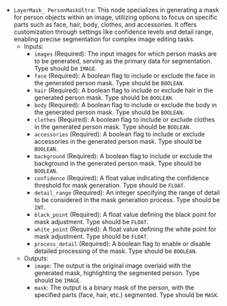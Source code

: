 - `LayerMask_ PersonMaskUltra`: This node specializes in generating a mask for person objects within an image, utilizing options to focus on specific parts such as face, hair, body, clothes, and accessories. It offers customization through settings like confidence levels and detail range, enabling precise segmentation for complex image editing tasks.
    - Inputs:
        - `images` (Required): The input images for which person masks are to be generated, serving as the primary data for segmentation. Type should be `IMAGE`.
        - `face` (Required): A boolean flag to include or exclude the face in the generated person mask. Type should be `BOOLEAN`.
        - `hair` (Required): A boolean flag to include or exclude hair in the generated person mask. Type should be `BOOLEAN`.
        - `body` (Required): A boolean flag to include or exclude the body in the generated person mask. Type should be `BOOLEAN`.
        - `clothes` (Required): A boolean flag to include or exclude clothes in the generated person mask. Type should be `BOOLEAN`.
        - `accessories` (Required): A boolean flag to include or exclude accessories in the generated person mask. Type should be `BOOLEAN`.
        - `background` (Required): A boolean flag to include or exclude the background in the generated person mask. Type should be `BOOLEAN`.
        - `confidence` (Required): A float value indicating the confidence threshold for mask generation. Type should be `FLOAT`.
        - `detail_range` (Required): An integer specifying the range of detail to be considered in the mask generation process. Type should be `INT`.
        - `black_point` (Required): A float value defining the black point for mask adjustment. Type should be `FLOAT`.
        - `white_point` (Required): A float value defining the white point for mask adjustment. Type should be `FLOAT`.
        - `process_detail` (Required): A boolean flag to enable or disable detailed processing of the mask. Type should be `BOOLEAN`.
    - Outputs:
        - `image`: The output is the original image overlaid with the generated mask, highlighting the segmented person. Type should be `IMAGE`.
        - `mask`: The output is a binary mask of the person, with the specified parts (face, hair, etc.) segmented. Type should be `MASK`.
